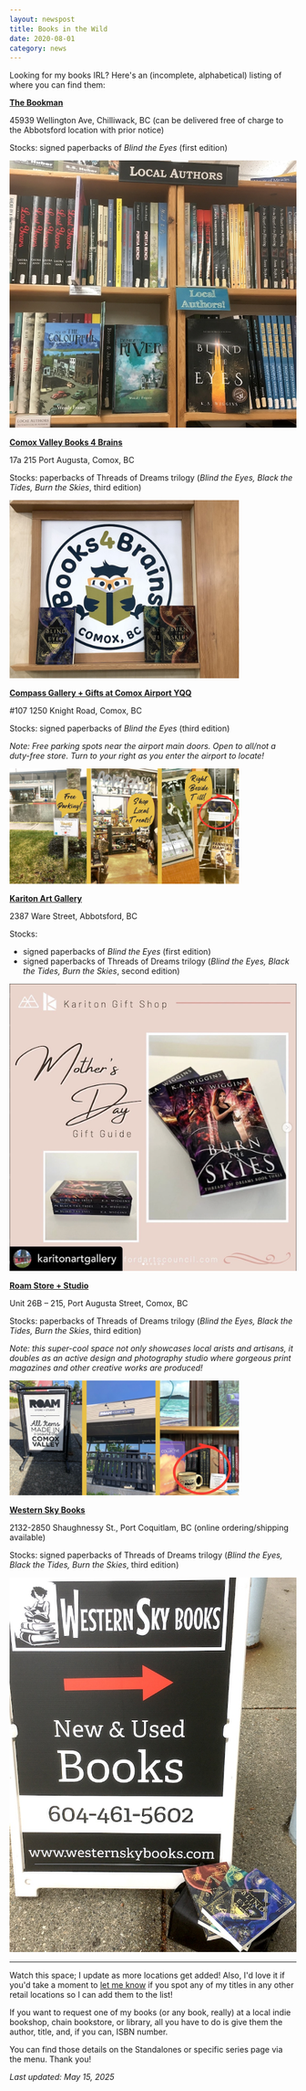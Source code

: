 ```yaml
---
layout: newspost
title: Books in the Wild
date: 2020-08-01
category: news
---
```


Looking for my books IRL? Here's an (incomplete, alphabetical) listing of where you can find them:


**<a href="https://www.bookman.ca/" target="_blank">The Bookman</a>**

45939 Wellington Ave, Chilliwack, BC (can be delivered free of charge to the Abbotsford location with prior notice)

Stocks: signed paperbacks of *Blind the Eyes* (first edition)

<a href="https://www.bookman.ca/" target="_blank"><img src="/bookman.JPG/" style="width:600px;"></a>


**<a href="https://www.books4brains.ca/" target="_blank">Comox Valley Books 4 Brains</a>**

17a 215 Port Augusta, Comox, BC

Stocks: paperbacks of Threads of Dreams trilogy (*Blind the Eyes, Black the Tides, Burn the Skies*, third edition)

<a href="https://www.books4brains.ca/" target="_blank"><img src="/b4b.jpg/" style="max-width:80%;"></a>


**<a href="https://kikiscommunications.com/compass-gallery-%2B-gifts" target="_blank">Compass Gallery + Gifts at Comox Airport YQQ</a>**

#107 1250 Knight Road, Comox, BC

Stocks: signed paperbacks of *Blind the Eyes* (third edition)

*Note: Free parking spots near the airport main doors. Open to all/not a duty-free store. Turn to your right as you enter the airport to locate!*

<a href="https://kikiscommunications.com/compass-gallery-%2B-gifts" target="_blank"><img src="/compass.jpg/" style="max-width:80%;"></a>


**<a href="https://abbotsfordartscouncil.com/boutique/" target="_blank">Kariton Art Gallery</a>**

2387 Ware Street, Abbotsford, BC

Stocks:
- signed paperbacks of *Blind the Eyes* (first edition)
- signed paperbacks of Threads of Dreams trilogy (*Blind the Eyes, Black the Tides, Burn the Skies*, second edition)

<a href="https://abbotsfordartscouncil.com/boutique/" target="_blank"><img src="/Kariton.png"></a>


**<a href="https://roammedia.ca/storestudio/" target="_blank">Roam Store + Studio</a>**

Unit 26B – 215, Port Augusta Street, Comox, BC

Stocks: paperbacks of Threads of Dreams trilogy (*Blind the Eyes, Black the Tides, Burn the Skies*, third edition)

*Note: this super-cool space not only showcases local arists and artisans, it doubles as an active design and photography studio where gorgeous print magazines and other creative works are produced!*

<a href="https://roammedia.ca/storestudio/" target="_blank"><img src="/roam.jpg/" style="max-width:80%;"></a>


**<a href="https://store.westernskybooks.com/" target="_blank">Western Sky Books</a>**

2132-2850 Shaughnessy St., Port Coquitlam, BC (online ordering/shipping available)

Stocks: signed paperbacks of Threads of Dreams trilogy (*Blind the Eyes, Black the Tides, Burn the Skies*, third edition)

<a href="https://store.westernskybooks.com/" target="_blank"><img src="/WSB2024.JPG"></a>

---

Watch this space; I update as more locations get added! Also, I'd love it if you'd take a moment to [let me know](mailto:info@kawiggins.com) if you spot any of my titles in any other retail locations so I can add them to the list!

If you want to request one of my books (or any book, really) at a local indie bookshop, chain bookstore, or library, all you have to do is give them the author, title, and, if you can, ISBN number.

You can find those details on the Standalones or specific series page via the menu. Thank you!

*Last updated: May 15, 2025*
